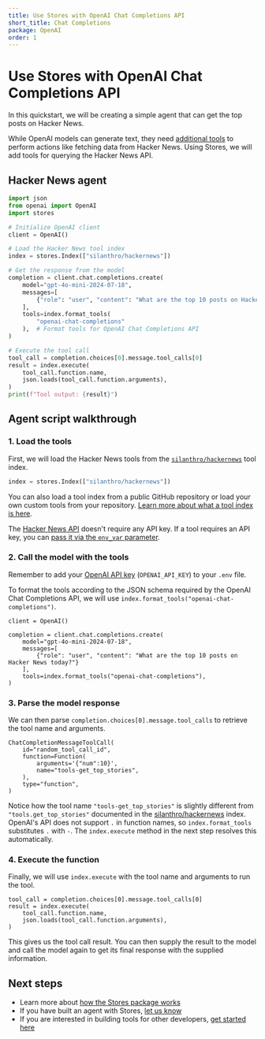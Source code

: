 ```yaml
---
title: Use Stores with OpenAI Chat Completions API
short_title: Chat Completions
package: OpenAI
order: 1
---
```


# Use Stores with OpenAI Chat Completions API

In this quickstart, we will be creating a simple agent that can get the top posts on Hacker News. 

While OpenAI models can generate text, they need [additional tools](https://platform.openai.com/docs/guides/function-calling?api-mode=chat) to perform actions like fetching data from Hacker News. Using Stores, we will add tools for querying the Hacker News API.

## Hacker News agent

```python
import json
from openai import OpenAI
import stores

# Initialize OpenAI client
client = OpenAI()

# Load the Hacker News tool index
index = stores.Index(["silanthro/hackernews"])

# Get the response from the model
completion = client.chat.completions.create(
    model="gpt-4o-mini-2024-07-18",
    messages=[
        {"role": "user", "content": "What are the top 10 posts on Hacker News today?"}
    ],
    tools=index.format_tools(
        "openai-chat-completions"
    ),  # Format tools for OpenAI Chat Completions API
)

# Execute the tool call
tool_call = completion.choices[0].message.tool_calls[0]
result = index.execute(
    tool_call.function.name,
    json.loads(tool_call.function.arguments),
)
print(f"Tool output: {result}")
```

## Agent script walkthrough

### 1. Load the tools

First, we will load the Hacker News tools from the [`silanthro/hackernews`](https://github.com/silanthro/hackernews) tool index.

```python
index = stores.Index(["silanthro/hackernews"])
```

You can also load a tool index from a public GitHub repository or load your own custom tools from your repository. [Learn more about what a tool index is here](/docs/guide/_index/what_is_an_index).

The [Hacker News API](https://github.com/HackerNews/API) doesn't require any API key. If a tool requires an API key, you can [pass it via the `env_var` parameter](/docs/guide/remote_index/environment_variables).

### 2. Call the model with the tools

Remember to add your [OpenAI API key](https://platform.openai.com/api-keys) (`OPENAI_API_KEY`) to your `.env` file.

To format the tools according to the JSON schema required by the OpenAI Chat Completions API, we will use `index.format_tools("openai-chat-completions")`.

```python{8}
client = OpenAI()

completion = client.chat.completions.create(
    model="gpt-4o-mini-2024-07-18",
    messages=[
        {"role": "user", "content": "What are the top 10 posts on Hacker News today?"}
    ],
    tools=index.format_tools("openai-chat-completions"),
)
```

### 3. Parse the model response

We can then parse `completion.choices[0].message.tool_calls` to retrieve the tool name and arguments.

```python{3-6}[completion.choices[0\\].message.tool_calls[0\\]]
ChatCompletionMessageToolCall(
    id="random_tool_call_id",
    function=Function(
        arguments='{"num":10}',
        name="tools-get_top_stories",
    ),
    type="function",
)
```

Notice how the tool name `"tools-get_top_stories"` is slightly different from `"tools.get_top_stories"` documented in the [silanthro/hackernews](https://github.com/silanthro/hackernews) index. OpenAI's API does not support `.` in function names, so `index.format_tools` substitutes `.` with `-`. The `index.execute` method in the next step resolves this automatically.

### 4. Execute the function

Finally, we will use `index.execute` with the tool name and arguments to run the tool.

```python{2-5}
tool_call = completion.choices[0].message.tool_calls[0]
result = index.execute(
    tool_call.function.name,
    json.loads(tool_call.function.arguments),
)
```

This gives us the tool call result. You can then supply the result to the model and call the model again to get its final response with the supplied information.

## Next steps

- Learn more about [how the Stores package works](/docs/guide)
- If you have built an agent with Stores, [let us know](http://twitter.com/alfred_lua)
- If you are interested in building tools for other developers, [get started here](/docs/contribute)
